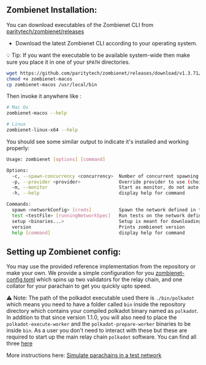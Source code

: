 ## Zombienet Installation:

You can download executables of the Zombienet CLI from [paritytech/zombienet/releases](https://github.com/paritytech/zombienet/releases)


- Download the latest Zombienet CLI according to your operating system.

 💡 Tip: If you want the executable to be available system-wide then make sure you place it in one of your `$PATH` directories.
```sh
wget https://github.com/paritytech/zombienet/releases/download/v1.3.71/zombienet-macos
chmod +x zombienet-macos 
cp zombienet-macos /usr/local/bin
```
Then invoke it anywhere like :
```sh 
# Mac Os
zombienet-macos --help
```

```sh 
# Linux
zombienet-linux-x64 --help
```

You should see some similar output to indicate it's installed and working properly:
```sh
Usage: zombienet [options] [command]

Options:
  -c, --spawn-concurrency <concurrency>  Number of concurrent spawning process to launch, default is 1
  -p, --provider <provider>              Override provider to use (choices: "podman", "kubernetes", "native")
  -m, --monitor                          Start as monitor, do not auto cleanup network
  -h, --help                             display help for command

Commands:
  spawn <networkConfig> [creds]          Spawn the network defined in the config
  test <testFile> [runningNetworkSpec]   Run tests on the network defined
  setup <binaries...>                    Setup is meant for downloading and making dev environment of Zombienet ready
  version                                Prints zombienet version
  help [command]                         display help for command

```

## Setting up Zombienet config:

You may use the provided reference implementation from the repository or make your own. We provide a simple configuration for you [zombienet-config.toml](../zombienet-config.toml) which spins up two validators for the relay chain, and one collator for your parachain to get you quickly upto speed.

⚠️ Note: The path of the polkadot executable used there is `./bin/polkadot` which means you need to have a folder called `bin` inside the repository directory which contains your compiled polkadot binary named as `polkadot`. In addition to that since version 1.1.0, you will also need to place the `polkadot-execute-worker` and the `polkadot-prepare-worker` binaries to be inside `bin`. As a user you don't need to interact with these but these are required to start up the main relay chain `polkadot` software. You can find all three [here](https://github.com/paritytech/polkadot-sdk/releases/tag/polkadot-v1.1.0)














More instructions here: [Simulate parachains in a test network
](https://docs.substrate.io/test/simulate-parachains/)